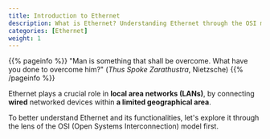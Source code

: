 ```yaml
---
title: Introduction to Ethernet
description: What is Ethernet? Understanding Ethernet through the OSI model
categories: [Ethernet]
weight: 1
---
```


{{% pageinfo %}}
"Man is something that shall be overcome. What have you done to overcome him?" (_Thus Spoke Zarathustra_, Nietzsche)
{{% /pageinfo %}}

Ethernet plays a crucial role in **local area networks (LANs)**, by connecting **wired** networked devices within **a limited geographical area**.

To better understand Ethernet and its functionalities, let's explore it through the lens of the OSI (Open Systems Interconnection) model first.


